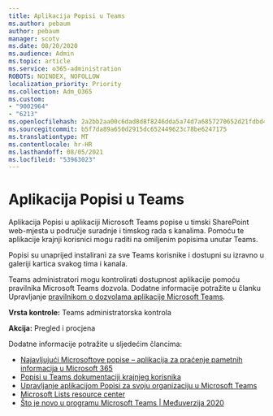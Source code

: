 ```yaml
---
title: Aplikacija Popisi u Teams
ms.author: pebaum
author: pebaum
manager: scotv
ms.date: 08/20/2020
ms.audience: Admin
ms.topic: article
ms.service: o365-administration
ROBOTS: NOINDEX, NOFOLLOW
localization_priority: Priority
ms.collection: Adm_O365
ms.custom:
- "9002964"
- "6213"
ms.openlocfilehash: 2a2bb2aa00c6dad8d8f8246dda5a74d7a6857270652d21fdbd4eb0a891dac0ca
ms.sourcegitcommit: b5f7da89a650d2915dc652449623c78be6247175
ms.translationtype: MT
ms.contentlocale: hr-HR
ms.lasthandoff: 08/05/2021
ms.locfileid: "53963023"
---
```

# <a name="lists-app-in-teams"></a>Aplikacija Popisi u Teams

Aplikacija Popisi u aplikaciji Microsoft Teams popise u timski SharePoint web-mjesta u područje suradnje i timskog rada s kanalima. Pomoću te aplikacije krajnji korisnici mogu raditi na omiljenim popisima unutar Teams.

Popisi su unaprijed instalirani za sve Teams korisnike i dostupni su izravno u galeriji kartica svakog tima i kanala.

Teams administratori mogu kontrolirati dostupnost aplikacije pomoću pravilnika Microsoft Teams dozvola. Dodatne informacije potražite u članku Upravljanje [pravilnikom o dozvolama aplikacije Microsoft Teams](https://docs.microsoft.com/microsoftteams/teams-app-permission-policies).

**Vrsta kontrole:** Teams administratorska kontrola    

**Akcija:**  Pregled i procjena

Dodatne informacije potražite u sljedećim člancima:

- [Najavljujući Microsoftove popise – aplikacija za praćenje pametnih informacija u Microsoft 365](https://techcommunity.microsoft.com/t5/microsoft-365-blog/announcing-microsoft-lists-your-smart-information-tracking-app/ba-p/1372233)
- [Popisi u Teams dokumentaciji krajnjeg korisnika](https://support.microsoft.com/office/get-started-with-lists-in-microsoft-taeams-c971e46b-b36c-491b-9c35-efeddd0297db)
- [Upravljanje aplikacijom Popisi za svoju organizaciju u Microsoft Teams](https://docs.microsoft.com/microsoftteams/manage-lists-app)
- [Microsoft Lists resource center](https://aka.ms/MSLists)
- [Što je novo u programu Microsoft Teams | Međuverzija 2020](https://techcommunity.microsoft.com/t5/microsoft-teams-blog/what-s-new-in-microsoft-teams-build-edition-2020/ba-p/1394224)
